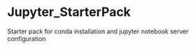 # Jupyter_StarterPack
Starter pack for conda installation and jupyter notebook server configuration
